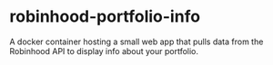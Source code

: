 # robinhood-portfolio-info
A docker container hosting a small web app that pulls data from the Robinhood API to display info about your portfolio.
